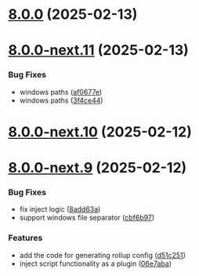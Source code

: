 # [8.0.0](https://github.com/webdriverio-community/wdio-electron-service/compare/v8.0.0-next.11...v8.0.0) (2025-02-13)

# [8.0.0-next.11](https://github.com/webdriverio-community/wdio-electron-service/compare/v8.0.0-next.10...v8.0.0-next.11) (2025-02-13)

### Bug Fixes

- windows paths ([af0677e](https://github.com/webdriverio-community/wdio-electron-service/commit/af0677e1c1d21d823e8375a0d59550c19b56680b))
- windows paths ([3f4ce44](https://github.com/webdriverio-community/wdio-electron-service/commit/3f4ce444233a48542b73ba8728492695576af623))

# [8.0.0-next.10](https://github.com/webdriverio-community/wdio-electron-service/compare/v8.0.0-next.9...v8.0.0-next.10) (2025-02-12)

# [8.0.0-next.9](https://github.com/webdriverio-community/wdio-electron-service/compare/v8.0.0-next.8...v8.0.0-next.9) (2025-02-12)

### Bug Fixes

- fix inject logic ([8add63a](https://github.com/webdriverio-community/wdio-electron-service/commit/8add63a71f0485eedba7ce97b696a2440a8288b0))
- support windows file separator ([cbf6b97](https://github.com/webdriverio-community/wdio-electron-service/commit/cbf6b9744668bb138d448b63aa3be22205b69bf8))

### Features

- add the code for generating rollup config ([d51c251](https://github.com/webdriverio-community/wdio-electron-service/commit/d51c251e3a0da74ab786744458a176b65c313b16))
- inject script functionality as a plugin ([06e7aba](https://github.com/webdriverio-community/wdio-electron-service/commit/06e7aba9bbc95e7c6804fc34be5a13aba7c37fa1))

